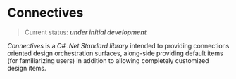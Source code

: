 # Connectives

> Current status: ***under initial development***

*Connectives* is a *C# .Net Standard library* intended to providing connections oriented design orchestration surfaces, along-side providing default items (for familiarizing users) in addition to allowing completely customized design items.
